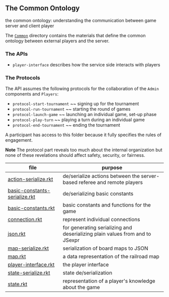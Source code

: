 ## The Common Ontology

the common ontology: understanding the communication between game server and client player

The [`Common`](Common/) directory contains the materials that define
the common ontology between external players and the server.

### The APIs

- `player-interface` describes how the service side interacts with players 

### The Protocols 

The API assumes the following protocols for the collaboration of the
`Admin` components and `Players`:

- `protocol-start-tournament` ~~ signing up for the tournament
- `protocol-run-tournament` ~~ starting  the round of games 
- `protocol-launch-game` ~~ launching an individual game, set-up phase 
- `protocol-play-turn` ~~ playing a turn during an individual game
- `protocol-end-tournament` ~~ ending the tournament 

A participant has access to this folder because it fully specifies the
rules of engagement.

**Note** The protocol part reveals too much about the internal
organization but none of these revelations should affect safety,
security, or fairness.

| file | purpose |
|--------------------- | ------- |
| [action-serialize.rkt](action-serialize.rkt) | de/serialize actions between the server-based referee and remote players | 
| [basic-constants-serialize.rkt](basic-constants-serialize.rkt) | de/serializing basic constants | 
| [basic-constants.rkt](basic-constants.rkt) | basic constants and functions for the game | 
| [connection.rkt](connection.rkt) | represent individual connections | 
| [json.rkt](json.rkt) | for generating serializing and deserializing plain values from and to JSexpr | 
| [map-serialize.rkt](map-serialize.rkt) | serialization of board maps to JSON | 
| [map.rkt](map.rkt) | a data representation of the railroad map | 
| [player-interface.rkt](player-interface.rkt) | the player interface | 
| [state-serialize.rkt](state-serialize.rkt) | state de/serialization | 
| [state.rkt](state.rkt) | representation of a player's knowledge about the game | 
